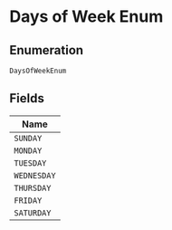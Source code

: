 
# Days of Week Enum

## Enumeration

`DaysOfWeekEnum`

## Fields

| Name |
|  --- |
| `SUNDAY` |
| `MONDAY` |
| `TUESDAY` |
| `WEDNESDAY` |
| `THURSDAY` |
| `FRIDAY` |
| `SATURDAY` |

